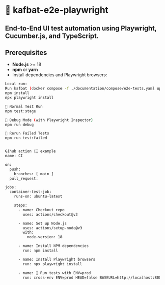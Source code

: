 # 🧪 kafbat-e2e-playwright
End-to-End UI test automation using **Playwright**, **Cucumber.js**, and **TypeScript**.
---

## Prerequisites

- **Node.js** >= 18  
- **npm** or **yarn**
- Install dependencies and Playwright browsers:

```bash
Local run:
Run kafbat (docker compose -f ./documentation/compose/e2e-tests.yaml up -d)
npm install
npx playwright install

🔹 Normal Test Run
npm test:stage

🔹 Debug Mode (with Playwright Inspector)
npm run debug

🔹 Rerun Failed Tests
npm run test:failed


Gihub action CI example
name: CI

on:
  push:
    branches: [ main ]
  pull_request:

jobs:
  container-test-job:
    runs-on: ubuntu-latest

    steps:
      - name: Checkout repo
        uses: actions/checkout@v3

      - name: Set up Node.js
        uses: actions/setup-node@v3
        with:
          node-version: 18

      - name: Install NPM dependencies
        run: npm install

      - name: Install Playwright browsers
        run: npx playwright install

      - name: 🚀 Run tests with ENV=prod
        run: cross-env ENV=prod HEAD=false BASEURL=http://localhost:8080 npm run test
        
